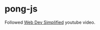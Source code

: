 # pong-js
Followed [Web Dev Simplified](https://www.youtube.com/watch?v=PeY6lXPrPaA&t=1501s) youtube video.
